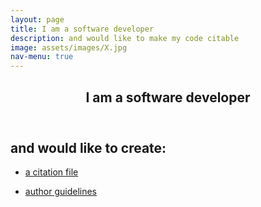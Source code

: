 ```yaml
---
layout: page
title: I am a software developer
description: and would like to make my code citable
image: assets/images/X.jpg
nav-menu: true
---
```

<!-- Main -->
<div id="main" class="alt">

<!-- One -->
<section id="one">
	<div class="inner">
		<header class="major">
			<h1>I am a software developer</h1>
		</header>

<!-- Content -->
<h2 id="content">and would like to create:</h2>
<div class="row">
	<div class="6u 12u$(small)">
		<ul class="actions">
			<li><a href="#" class="button big">a citation file</a></li>
		</ul>
	</div>
	<div class="6u$ 12u$(small)">
		<ul class="actions">
			<li><a href="#" class="button big">author guidelines</a></li>
		</ul>
	</div>

</div>

</div>
